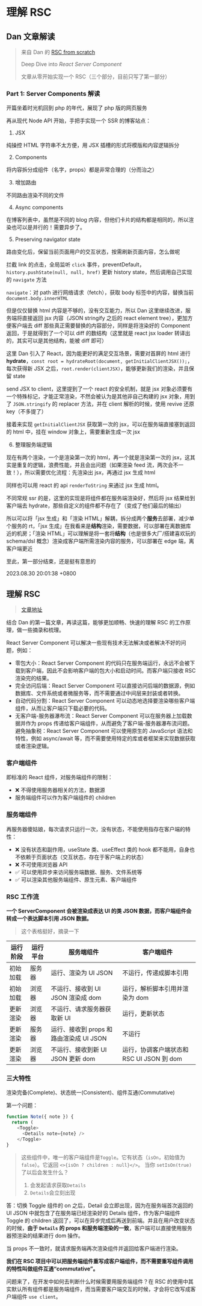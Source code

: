 # 理解 RSC

## Dan 文章解读

> 来自 Dan 的 [RSC from scratch](https://github.com/reactwg/server-components/discussions/5)
>
> Deep Dive into _React Server Component_
>
> 文章从零开始实现一个 RSC（三个部分，目前只写了第一部分）

### Part 1: Server Components 解读

开篇坐着时光机回到 php 的年代，展现了 php 版的网页服务

再从现代 Node API 开始，手把手实现一个 SSR 的博客站点：

1. JSX

纯操控 HTML 字符串不太方便，用 JSX 插槽的形式将模版和内容逻辑拆分

2. Components

将内容拆分成组件（名字，props）都是非常合理的（分而治之）

3. 增加路由

不同路由渲染不同的文件

4. Async components

在博客列表中，虽然是不同的 blog 内容，但他们卡片的结构都是相同的，所以渲染也可以是并行的！需要异步了。

5. Preserving navigator state

路由变化后，保留当前页面用户的交互状态，按需刷新页面内容，怎么做呢

拦截 link 的点击，全局监听 `click` 事件，preventDefault，`history.pushState(null, null, href)` 更新 history state，然后调用自己实现的 `navigate` 方法

`navigate`：对 path 进行网络请求（fetch），获取 body 标签中的内容，替换当前 `document.body.innerHTML`

但是仅仅替换 html 内容是不够的，没有交互能力，所以 Dan 这里继续改进，服务端将直接返回 jsx 内容（JSON stringify 之后的 react element tree），更加方便客户端去 diff 那些真正需要替换的内容部分，同样是将渲染好的 Component 返回，于是就得到了一个可以 diff 的数结构（这里就是 react jsx loader 转译出的，其实可以是其他结构，能被 diff 即可）

这里 Dan 引入了 React，因为能更好的满足交互场景，需要对首屏的 html 进行 **hydrate**，`const root = hydrateRoot(document, getInitialClientJSX());`，每次获得新 JSX 之后，`root.render(clientJSX)`，能够更新我们的渲染，并且保留 state

send JSX to client，这里提到了一个 react 的安全机制，就是 jsx 对象必须要有一个特殊标记，才能正常渲染，不然会被认为是其他非自己构建的 jsx 对象，用到了 `JSON.stringify` 的 replacer 方法，并在 client 解析的时候，使用 revive 还原 key（不多提了）

接着来实现 `getInitialClientJSX` 获取第一次的 jsx，可以在服务端直接塞到返回的 html 中，挂在 window 对象上，需要重新生成一次 jsx

6. 整理服务端逻辑

现在有两个渲染，一个是渲染第一次的 html，再一个就是渲染第一次的 jsx，这其实是重复的逻辑，浪费性能，并且会出问题（如果渲染 feed 流，两次会不一致！），所以需要优化流程：先渲染出 jsx，再通过 jsx 生成 html

同样也可以用 react 的 api `renderToString` 来通过 jsx 生成 html。

不同常规 ssr 的是，这里的实现是将组件都在服务端渲染好，然后将 jsx 结果给到客户端去 hydrate，那些自定义的组件都不存在了（变成了他们最后的输出）

所以可以将「jsx 生成」和「渲染 HTML」解耦，拆分成两个**服务**去部署，减少单个服务的 rt，「jsx 生成」在我看来是**结构**渲染，需要数据，可以部署在离数据库近的机房；「渲染 HTML」可以理解是将一套将**结构**（也是很多大厂/搭建喜欢玩的 schema/dsl 概念）渲染成客户端所需渲染内容的服务，可以部署在 edge 端，离客户端更近

至此，第一部分结束，还是挺有意思的

2023.08.30 20:01:38 +0800

## 理解 RSC

> [文章地址](https://juejin.cn/post/7227737293779828794)

结合 Dan 的第一篇文章，再读这篇，能够更加顺畅、快速的理解 RSC 的工作原理，做一些摘录和梳理。

React Server Component 可以解决一些现有技术无法解决或者解决不好的问题，例如：

- 零包大小：React Server Component 的代码只在服务端运行，永远不会被下载到客户端，因此不会影响客户端的包大小和启动时间。而客户端只接收 RSC 渲染完的结果。
- 完全访问后端：React Server Component 可以直接访问后端的数据源，例如数据库、文件系统或者微服务等，而不需要通过中间层来封装或者转换。
- 自动代码分割：React Server Component 可以动态地选择要渲染哪些客户端组件，从而让客户端只下载必要的代码。
- 无客户端-服务器瀑布流：React Server Component 可以在服务器上加载数据并作为 props 传递给客户端组件，从而避免了客户端-服务器瀑布流问题。 避免抽象税：React Server Component 可以使用原生的 JavaScript 语法和特性，例如 async/await 等，而不需要使用特定的库或者框架来实现数据获取或者渲染逻辑。

### 客户端组件

即标准的 React 组件，对服务端组件的限制：

- ❌ 不得使用服务器相关的方法，数据源
- 服务端组件可以作为客户端组件的 children

### 服务端组件

再服务器傻姑娘，每次请求只运行一次，没有状态，不能使用指存在客户端的特性：

- ❌ 没有状态和副作用，useState 类、useEffect 类的 hook 都不能用，自身也不依赖于页面状态（交互状态，存在于客户端上的状态）
- ❌ 不可使用浏览器 API
- ✅ 可以使用异步来访问服务端数据、服务、文件系统等
- ✅ 可以渲染其他服务端组件、原生元素、客户端组件

### RSC 工作流

**一个 ServerComponent 会被渲染成表达 UI 的类 JSON 数据，而客户端组件会转成一个表达脚本引用 JSON 数据。**

> 这个表格挺好，摘录一下

| 运行阶段 | 运行平台 | 服务端组件                              | 客户端组件                                |
| -------- | -------- | --------------------------------------- | ----------------------------------------- |
| 初始加载 | 服务器   | 运行、渲染为 UI JSON                    | 不运行，传递成脚本引用                    |
| 初始加载 | 浏览器   | 不运行、接收到 UI JSON 渲染成 dom       | 运行，解析脚本引用并渲染为 dom            |
| 更新渲染 | 浏览器   | 不运行、请求服务器获取新 UI             | 运行，更新状态                            |
| 更新渲染 | 服务器   | 运行、接收到 props 和路由渲染成 UI JSON | 不运行                                    |
| 更新渲染 | 浏览器   | 不运行、接收到新 UI JSON 更新 dom       | 运行，协调客户端状态和 RSC UI JSON 到 dom |

### 三大特性

渲染完备(Complete)、状态统一(Consistent)、组件互通(Commutative)

第一个问题：

```typescript
function Note({ note }) {
  return (
    <Toggle>
      <Details note={note} />
    </Toggle>
}
```

> 这些组件中，唯一的客户端组件是`Toggle`。它有状态（`isOn`，初始值为 `false`）。它返回 `<>{isOn ? children : null}</>`。 当你 `setIsOn(true)`了以后会发生什么？
>
> 1. 会发起请求获取`Details`
> 2. `Details`会立刻出现

答：切换 Toggle 组件的 on 之后，Detail 会立即出现，因为在服务端首次返回的 UI JSON 中就包含了在服务端已经渲染好的 Details 组件，作为客户端组件 Toggle 的 children 返回了，可以在异步完成后再送到前端。并且在用户改变状态的时候，**由于 `Details` 的 props 和服务端渲染的一致**，客户端可以直接使用服务器预渲染的结果进行 dom 操作。

当 props 不一致时，就请求服务端再次渲染组件并返回给客户端进行渲染。

**我们在 RSC 项目中可以把服务端组件重写成客户端组件，而不需要重写组件调用的特性叫做组件互通“commutative”。**

问题来了，在开发中如何去判断什么时候需要用服务端组件？在 RSC 的使用中其实默认所有组件都是服务端组件，而当需要客户端交互的时候，才会将它改写成客户端组件 `use client`。
